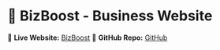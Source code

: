 # 🚀 BizBoost - Business Website
🔗 **Live Website:** [BizBoost](https://cmwaseemyousef.github.io/BizBoost-Portfolio/)
📂 **GitHub Repo:** [GitHub](https://github.com/cmwaseemyousef/BizBoost-Portfolio)
